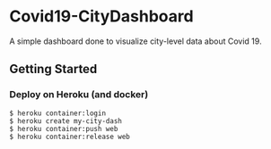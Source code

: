# Covid19-CityDashboard

A simple dashboard done to visualize city-level data about Covid 19.

## Getting Started

### Deploy on Heroku (and docker)

```
$ heroku container:login
$ heroku create my-city-dash
$ heroku container:push web
$ heroku container:release web

```
